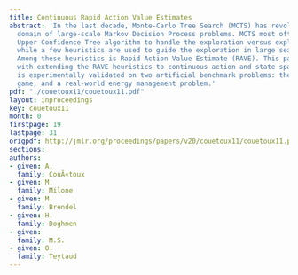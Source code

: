 ```yaml
---
title: Continuous Rapid Action Value Estimates
abstract: 'In the last decade, Monte-Carlo Tree Search (MCTS) has revolutionized the
  domain of large-scale Markov Decision Process problems. MCTS most often uses the
  Upper Confidence Tree algorithm to handle the exploration versus exploitation trade-off,
  while a few heuristics are used to guide the exploration in large search spaces.
  Among these heuristics is Rapid Action Value Estimate (RAVE). This paper is concerned
  with extending the RAVE heuristics to continuous action and state spaces. The approach
  is experimentally validated on two artificial benchmark problems: the treasure hunt
  game, and a real-world energy management problem.'
pdf: "./couetoux11/couetoux11.pdf"
layout: inproceedings
key: couetoux11
month: 0
firstpage: 19
lastpage: 31
origpdf: http://jmlr.org/proceedings/papers/v20/couetoux11/couetoux11.pdf
sections: 
authors:
- given: A.
  family: CouÃ«toux
- given: M.
  family: Milone
- given: M.
  family: Brendel
- given: H.
  family: Doghmen
- given: 
  family: M.S.
- given: O.
  family: Teytaud
---
```

